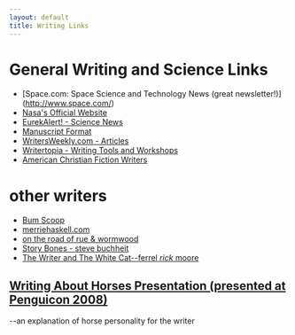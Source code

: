 ```yaml
---
layout: default
title: Writing Links
---
```


General Writing and Science Links
=====================
- [Space.com: Space Science and Technology News (great newsletter!)] (http://www.space.com/)
- [Nasa's Official Website](http://www.nasa.gov/)
- [EurekAlert! - Science News](http://www.eurekalert.org/)
- [Manuscript Format](http://users.wirefire.com/tritt/tip14.html)
- [WritersWeekly.com - Articles](http://www.writersweekly.com/this_weeks_article.php)
- [Writertopia - Writing Tools and Workshops](http://www.writertopia.com/)
- [American Christian Fiction Writers](http://www.acfw.com)

other writers
=============

- [Bum Scoop](http://www.klech.net/blog/)
- [merriehaskell.com](http://www.merriehaskell.com/)
- [on the road of rue & wormwood](http://fairmer.livejournal.com/)
- [Story Bones - steve buchheit](http://storybones.blogspot.com/)
- [The Writer and The White Cat--ferrel _rick_ moore](http://thewriterandthewhitecat.blogspot.com/)

[Writing About Horses Presentation (presented at Penguicon 2008)](writing_about_horses.ppt)
----------------------------------
--an explanation of horse personality for the writer
    

